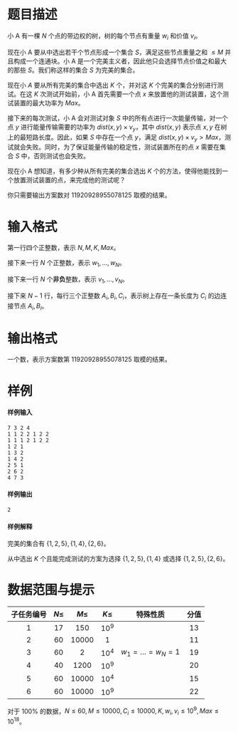 
# 题目描述

小 A 有一棵 $N$ 个点的带边权的树，树的每个节点有重量 $w_i$ 和价值 $v_i$。

现在小 A 要从中选出若干个节点形成一个集合 $S$，满足这些节点重量之和 $\leq M$ 并且构成一个连通块。小 A 是一个完美主义者，因此他只会选择节点价值之和最大的那些 $S$。我们称这样的集合 $S$ 为完美的集合。

现在小 $A$ 要从所有完美的集合中选出 $K$ 个，并对这 $K$ 个完美的集合分别进行测试。在这 $K$ 次测试开始前，小 A 首先需要一个点 $x$ 来放置他的测试装置，这个测试装置的最大功率为 $Max$。

接下来的每次测试，小 A 会对测试对象 $S$ 中的所有点进行一次能量传输，对一个点 $y$ 进行能量传输需要的功率为 $dist(x,y)\times v_y$，其中 $dist(x,y)$ 表示点 $x,y$ 在树上的最短路长度。因此，如果 $S$ 中存在一个点 $y$，满足 $dist(x,y)\times v_y>Max$，测试就会失败。同时，为了保证能量传输的稳定性，测试装置所在的点 $x$ 需要在集合 $S$ 中，否则测试也会失败。

现在小 A 想知道，有多少种从所有完美的集合选出 $K$ 个的方法，使得他能找到一个放置测试装置的点，来完成他的测试呢？

你只需要输出方案数对 $11920928955078125$ 取模的结果。

# 输入格式

第一行四个正整数，表示 $N,M,K,Max$。

接下来一行 $N$ 个正整数，表示 $w_1,\dots,w_N$。

接下来一行 $N$ 个**非负**整数，表示 $v_1,\dots,v_N$。

接下来 $N-1$ 行，每行三个正整数 $A_i,B_i,C_i$，表示树上存在一条长度为 $C_i$ 的边连接节点 $A_i,B_i$。

# 输出格式

一个数，表示方案数第 $11920928955078125$ 取模的结果。

# 样例

#### 样例输入

```plain
7 3 2 4
1 1 2 2 1 2 2
1 1 1 2 1 2 2
1 2 1
1 3 2
1 4 2
2 5 1
2 6 2
4 7 3
```

#### 样例输出

```plain
2
```

#### 样例解释

完美的集合有 $\{1,2,5\},\{1,4\},\{2,6\}$。

从中选出 $K$ 个且能完成测试的方案为选择 $\{1,2,5\},\{1,4\}$ 或选择 $\{1,2,5\},\{2,6\}$。

# 数据范围与提示

|子任务编号	|	$N\leq$	|	$M\leq$	|	$K\leq$	|		特殊性质			|	分值		|
|:----------------:|:----------------:|:----------------:|:----------------:|:-----------------------------------:|:----------------:|
|	$1$		|	$17$	|	$150$	|	$10^9$	|						|	$13$	|
|	$2$		|	$60$	|	$10000$	|	$1$		|						|	$11$	|
|	$3$		|	$60$	|	$2$		|	$10^4$	|	$w_1=\dots=w_N=1$	|	$19$	|
|	$4$		|	$40$	|	$1200$	|	$10^9$	|						|	$20$	|
|	$5$		|	$60$	|	$10000$	|	$10^4$	|						|	$15$	|
|	$6$		|	$60$	|	$10000$	|	$10^9$	|						|	$22$	|

对于 $100\%$ 的数据，$N\leq 60,M\leq 10000,C_i\leq 10000,K,w_i,v_i\leq 10^9,Max\leq 10^{18}$。

